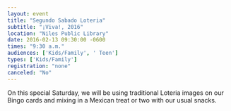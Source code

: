 ```yaml
---
layout: event
title: "Segundo Sabado Loteria"
subtitle: "¡Viva!, 2016"
location: "Niles Public Library"
date: 2016-02-13 09:30:00 -0600
times: "9:30 a.m."
audiences: ['Kids/Family', ' Teen']
types: ['Kids/Family']
registration: "none"
canceled: "No"
---
```

On this special Saturday, we will be using traditional Loteria images on our Bingo cards and mixing in a Mexican treat or two with our usual snacks.
